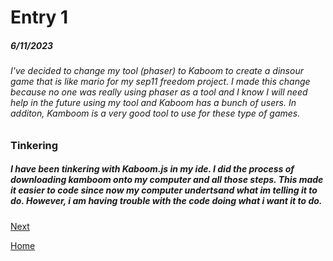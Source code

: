 # Entry 1
##### 6/11/2023


  ######  I've decided to change my tool (phaser) to Kaboom to create a dinsour game that is like mario for my sep11 freedom project. I made this change because no one was really using phaser as a tool and I know I will need help in the future using my tool and Kaboom has a bunch of users. In additon, Kamboom is a very good tool to use for these type of games.

  ### Tinkering

  ##### I have been tinkering with Kaboom.js in my ide. I did the process of downloading kamboom onto my computer and all those steps. This made it easier to code since now my computer undertsand what im telling it to do. However, i am having trouble with the code doing what i want it to do. 



[Next](entry02.md)

[Home](../README.md)